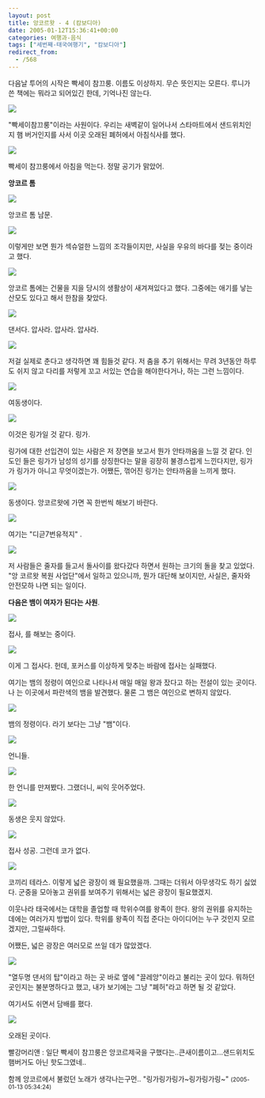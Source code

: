```yaml
---
layout: post
title: 앙코르왓 - 4 (캄보디아)
date: 2005-01-12T15:36:41+00:00
categories: 여행과-음식
tags: ["세번째-태국여행기", "캄보디아"]
redirect_from:
  - /568
---
```


다음날 투어의 시작은 빡세이 참끄룽. 이름도 이상하지. 무슨 뜻인지는 모른다. 루니가 쓴 책에는 뭐라고 되어있긴 한데, 기억나진 않는다.

![ ](/assets/media/uploads_2005_01_IMG_1097.jpg)

"빡세이참끄룽"이라는 사원이다. 우리는 새벽같이 일어나서 스타마트에서 샌드위치인지 햄 버거인지를 사서 이곳 오래된 폐허에서 아침식사를 했다.

![ ](/assets/media/uploads_2005_01_PICT2155.jpg)

빡세이 참끄룽에서 아침을 먹는다. 정말 공기가 맑았어.

<strong>앙코르 톰</strong>

![ ](/assets/media/uploads_2005_01_PICT2166.jpg)

앙코르 톰 남문.

![ ](/assets/media/uploads_2005_01_PICT2165.jpg)

이렇게만 보면 뭔가 섹슈얼한 느낌의 조각들이지만, 사실을 우유의 바다를 젖는 중이라고 했다.

![ ](/assets/media/uploads_2005_01_PICT2170.jpg)

앙코르 톰에는 건물을 지을 당시의 생활상이 새겨져있다고 했다. 그중에는 애기를 낳는 산모도 있다고 해서 한참을 찾았다.

![ ](/assets/media/uploads_2005_01_PICT2172.jpg)

댄서다. 압사라. 압사라. 압사라.

![ ](/assets/media/uploads_2005_01_PICT2174.jpg)

저걸 실제로 춘다고 생각하면 꽤 힘들것 같다. 저 춤을 추기 위해서는 무려 3년동안 하루도 쉬지 않고 다리를 저렇게 꼬고 서있는 연습을 해야한다거나, 하는 그런 느낌이다.

![ ](/assets/media/uploads_2005_01_PICT2179.jpg)

여동생이다.

![ ](/assets/media/uploads_2005_01_PICT2181.jpg)

이것은 링가일 것 같다. 링가.

링가에 대한 선입견이 있는 사람은 저 장면을 보고서 뭔가 안타까움을 느낄 것 같다. 인도인 들은 링가가 남성의 성기를 상징한다는 말을 굉장히 불경스럽게 느낀다지만, 링가가 링가가 아니고 무엇이겠는가. 어쨌든, 꺾어진 링가는 안타까움을 느끼게 했다.

![ ](/assets/media/uploads_2005_01_PICT2191.jpg)

동생이다. 앙코르왓에 가면 꼭 한번씩 해보기 바란다.

![ ](/assets/media/uploads_2005_01_PICT2192.jpg)

여기는 "디귿7번유적지" .

![ ](/assets/media/uploads_2005_01_PICT2195.jpg)

저 사람들은 줄자를 들고서 돌사이를 왔다갔다 하면서 원하는 크기의 돌을 찾고 있었다. "앙 코르왓 복원 사업단"에서 일하고 있으니까, 뭔가 대단해 보이지만, 사실은, 줄자와 안전모하 나면 되는 일이다.

<strong>다음은 뱀이 여자가 된다는 사원</strong>.

![ ](/assets/media/uploads_2005_01_IMG_1111.jpg)

접사, 를 해보는 중이다.

![ ](/assets/media/uploads_2005_01_PICT2203.jpg)

이게 그 접사다. 헌데, 포커스를 이상하게 맞추는 바람에 접사는 실패했다.

여기는 뱀의 정령이 여인으로 나타나서 매일 매일 왕과 잤다고 하는 전설이 있는 곳이다. 나 는 이곳에서 파란색의 뱀을 발견했다. 물론 그 뱀은 여인으로 변하지 않았다.

![ ](/assets/media/uploads_2005_01_PICT2201.jpg)

뱀의 정령이다. 라기 보다는 그냥 "뱀"이다.

![ ](/assets/media/uploads_2005_01_PICT2210.jpg)

언니들.

![ ](/assets/media/uploads_2005_01_PICT2211.jpg)

한 언니를 만져봤다. 그랬더니, 씨익 웃어주었다.

![ ](/assets/media/uploads_2005_01_PICT2212.jpg)

동생은 웃지 않았다.

![ ](/assets/media/uploads_2005_01_PICT2214.jpg)

접사 성공. 그런데 코가 없다.

![ ](/assets/media/uploads_2005_01_PICT2215.jpg)

코끼리 테라스. 이렇게 넓은 광장이 왜 필요했을까. 그때는 더워서 아무생각도 하기 싫었다. 군중을 모아놓고 권위를 보여주기 위해서는 넓은 광장이 필요했겠지.

이웃나라 태국에서는 대학을 졸업할 때 학위수여를 왕족이 한다. 왕의 권위를 유지하는데에는 여러가지 방법이 있다. 학위를 왕족이 직접 준다는 아이디어는 누구 것인지 모르겠지만, 그럴싸하다.

어쨌든, 넓은 광장은 여러모로 쓰일 데가 많았겠다.

![ ](/assets/media/uploads_2005_01_IMG_1117.jpg)

"열두명 댄서의 탑"이라고 하는 곳 바로 옆에 "끌레앙"이라고 불리는 곳이 있다. 뭐하던 곳인지는 불분명하다고 했고, 내가 보기에는 그냥 "폐허"라고 하면 될 것 같았다.

여기서도 쉬면서 담배를 폈다.

![ ](/assets/media/uploads_2005_01_PICT2221.jpg)

오래된 곳이다.
<div id=comments>
<div class=comment>
<!--- cmt:972 --->
<!--- mail: --->
<!--- parent:0 --->
빨강머리앤 : 
일단 빡세이 참끄룽은 앙코르제국을 구했다는..큰새이름이고...샌드위치도 햄버거도 아닌 핫도그였네..

함께 앙코르에서 불렀던 노래가 생각나는구먼..
"링가링가링가~링가링가링~"
 <small>(2005-01-13 05:34:24)</small>
</div>
</div>
